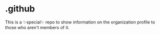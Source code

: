 # .github

This is a ✨special✨ repo to show information on the organization profile to those who aren't members of it.
